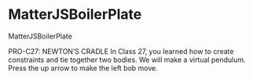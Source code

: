# MatterJSBoilerPlate
MatterJSBoilerPlate

PRO-C27: NEWTON’S CRADLE
In Class 27, you learned how to create constraints and tie together two bodies.
We will make a virtual pendulum.
Press the up arrow to make the left bob move.
